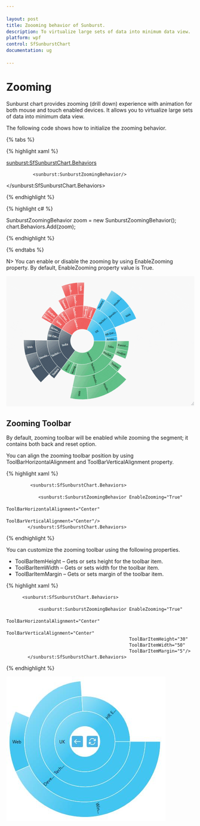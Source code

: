 ```yaml
---

layout: post
title: Zoooming behavior of Sunburst.
description: To virtualize large sets of data into minimum data view.
platform: wpf 
control: SfSunburstChart 
documentation: ug

---
```


# Zooming

Sunburst chart provides zooming (drill down) experience with animation for both mouse and touch enabled devices. It allows you to virtualize large sets of data into minimum data view. 

The following code shows how to initialize the zooming behavior.

{% tabs %}

{% highlight xaml %}

 <sunburst:SfSunburstChart.Behaviors>

              <sunburst:SunburstZoomingBehavior/>

 </sunburst:SfSunburstChart.Behaviors>

{% endhighlight %}

{% highlight c# %}

SunburstZoomingBehavior zoom = new SunburstZoomingBehavior();
chart.Behaviors.Add(zoom);

{% endhighlight %}

{% endtabs %}

N> You can enable or disable the zooming by using EnableZooming property. By default, EnableZooming property value is True.

![](Zooming_images/Zooming_img1.gif)


## Zooming Toolbar

By default, zooming toolbar will be enabled while zooming the segment; it contains both back and reset option.

You can align the zooming toolbar position by using ToolBarHorizontalAlignment and ToolBarVerticalAlignment property.

{% highlight xaml %}

             <sunburst:SfSunburstChart.Behaviors>

                <sunburst:SunburstZoomingBehavior EnableZooming="True"
                                                    ToolBarHorizontalAlignment="Center"
                                                  ToolBarVerticalAlignment="Center"/>
            </sunburst:SfSunburstChart.Behaviors>

{% endhighlight %}

You can customize the zooming toolbar using the following properties.

* ToolBarItemHeight – Gets or sets height for the toolbar item.
* ToolBarItemWidth – Gets or sets width for the toolbar item.
* ToolBarItemMargin – Gets or sets margin of the toolbar item.

{% highlight xaml %}

          <sunburst:SfSunburstChart.Behaviors>

                <sunburst:SunburstZoomingBehavior EnableZooming="True"
                                                  ToolBarHorizontalAlignment="Center"
                                                  ToolBarVerticalAlignment="Center"
                                                  ToolBarItemHeight="30"
                                                  ToolBarItemWidth="50"
                                                  ToolBarItemMargin="5"/>
            </sunburst:SfSunburstChart.Behaviors>

{% endhighlight %}

![](Zooming_images/Zooming_img2.jpeg)



